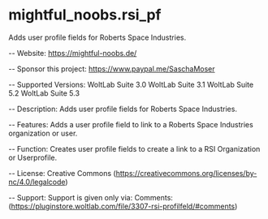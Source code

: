 # mightful_noobs.rsi_pf
Adds user profile fields for Roberts Space Industries.

--
Website:
https://mightful-noobs.de/

--
Sponsor this project:
https://www.paypal.me/SaschaMoser

--
Supported Versions:
WoltLab Suite 3.0
WoltLab Suite 3.1
WoltLab Suite 5.2
WoltLab Suite 5.3

--
Description:
Adds user profile fields for Roberts Space Industries.

--
Features:
Adds a user profile field to link to a Roberts Space Industries organization or user.

--
Function:
Creates user profile fields to create a link to a RSI Organization or Userprofile.

--
License:
Creative Commons <by-nc> (https://creativecommons.org/licenses/by-nc/4.0/legalcode)

--
Support:
Support is given only via:
Comments: (https://pluginstore.woltlab.com/file/3307-rsi-profilfeld/#comments)
